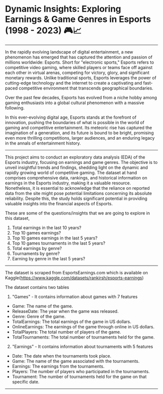 # Dynamic Insights: Exploring Earnings & Game Genres in Esports (1998 - 2023) 🎮📈
-------------

In the rapidly evolving landscape of digital entertainment, a new phenomenon has emerged that has captured the attention and passion of millions worldwide: Esports. Short for "electronic sports," Esports refers to competitive video gaming, where skilled players or teams face off against each other in virtual arenas, competing for victory, glory, and significant monetary rewards. Unlike traditional sports, Esports leverages the power of cutting-edge technology and the internet to create a captivating and fast-paced competitive environment that transcends geographical boundaries.

Over the past few decades, Esports has evolved from a niche hobby among gaming enthusiasts into a global cultural phenomenon with a massive following.

In this ever-evolving digital age, Esports stands at the forefront of innovation, pushing the boundaries of what is possible in the world of gaming and competitive entertainment. Its meteoric rise has captured the imagination of a generation, and its future is bound to be bright, promising even more thrilling competitions, larger audiences, and an enduring legacy in the annals of entertainment history.

------------------

This project aims to conduct an exploratory data analysis (EDA) of the Esports industry, focusing on earnings and game genres. The objective is to unveil insightful trends and findings, shedding light on the dynamic and rapidly growing world of competitive gaming. The dataset at hand comprises comprehensive data, rankings, and historical information on earnings in the Esports industry, making it a valuable resource. Nonetheless, it is essential to acknowledge that the reliance on reported data from the site might pose potential limitations concerning its absolute reliability. Despite this, the study holds significant potential in providing valuable insights into the financial aspects of Esports.

These are some of the questions/insights that we are going to explore in this dataset,
1. Total earnings in the last 10 years?
2. Top 10 games earnings?
3. Top 10 games earnings in the last 5 years?
4. Top 10 games tournaments in the last 5 years?
5. Total earnings by genre?
6. Tournaments by genre?
7. Earning by genre in the last 5 years?
   
----------------------

The dataset is scraped from EsportsEarnings.com which is available on 
Kaggle(https://www.kaggle.com/datasets/rankirsh/esports-earnings) 

The dataset contains two tables

1. "Games" - It contains information about games with 7 features

* Game: The name of the game.
* ReleaseDate: The year when the game was released.
* Genre: Genre of the game.
* TotalEarnings: The total earnings of the game in US dollars.
* OnlineEarnings: The earnings of the game through online in US dollars.
* TotalPlayers: The total number of players of the game.
* TotalTournaments: The total number of tournaments held for the game.

2. "Earnings" - It contains information about tournaments with 5 features

* Date: The date when the tournaments took place.
* Game: The name of the game associated with the tournaments.
* Earnings: The earnings from the tournaments.
* Players: The number of players who participated in the tournaments.
* Tournament: The number of tournaments held for the game on that specific date.

---------------






